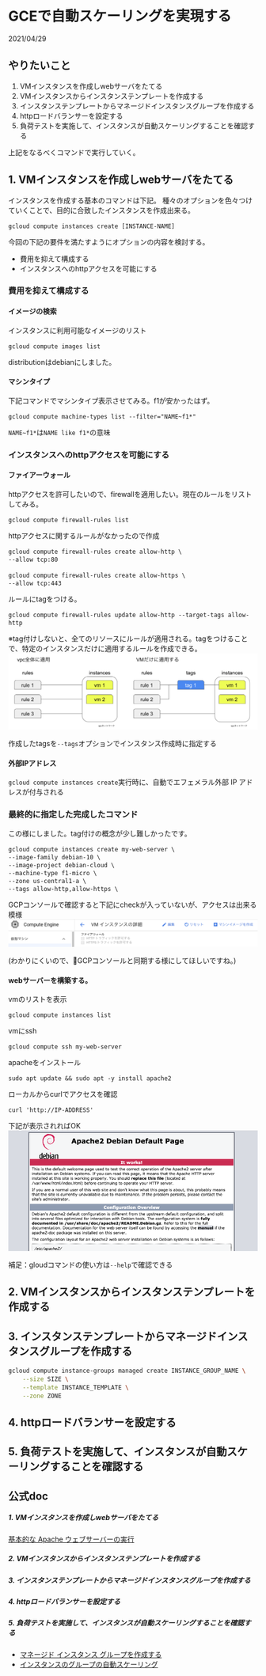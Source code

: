 


# GCEで自動スケーリングを実現する
2021/04/29

## やりたいこと
1. VMインスタンスを作成しwebサーバをたてる
2. VMインスタンスからインスタンステンプレートを作成する
3. インスタンステンプレートからマネージドインスタンスグループを作成する
4. httpロードバランサーを設定する
5. 負荷テストを実施して、インスタンスが自動スケーリングすることを確認する

上記をなるべくコマンドで実行していく。

## 1. VMインスタンスを作成しwebサーバをたてる  

インスタンスを作成する基本のコマンドは下記。
種々のオプションを色々つけていくことで、目的に合致したインスタンスを作成出来る。
```
gcloud compute instances create [INSTANCE-NAME]
```

今回の下記の要件を満たすようにオプションの内容を検討する。
* 費用を抑えて構成する
* インスタンスへのhttpアクセスを可能にする


### 費用を抑えて構成する
#### イメージの検索
インスタンスに利用可能なイメージのリスト
```
gcloud compute images list 
```
distributionはdebianにしました。

#### マシンタイプ
下記コマンドでマシンタイプ表示させてみる。f1が安かったはず。
```
gcloud compute machine-types list --filter="NAME~f1*" 
```

`NAME~f1*`は`NAME like f1*`の意味

### インスタンスへのhttpアクセスを可能にする
#### ファイアーウォール
httpアクセスを許可したいので、firewallを適用したい。現在のルールをリストしてみる。
```
gcloud compute firewall-rules list
```

httpアクセスに関するルールがなかったので作成
```
gcloud compute firewall-rules create allow-http \
--allow tcp:80

gcloud compute firewall-rules create allow-https \
--allow tcp:443
```

ルールにtagをつける。
```
gcloud compute firewall-rules update allow-http --target-tags allow-http
```
※tag付けしないと、全てのリソースにルールが適用される。tagをつけることで、特定のインスタンスだけに適用するルールを作成できる。
![image](tag.png)


作成したtagsを`--tags`オプションでインスタンス作成時に指定する

#### 外部IPアドレス
`gcloud compute instances create`実行時に、自動でエフェメラル外部 IP アドレスが付与される


### 最終的に指定した完成したコマンド
この様にしました。tag付けの概念が少し難しかったです。
```
gcloud compute instances create my-web-server \
--image-family debian-10 \
--image-project debian-cloud \
--machine-type f1-micro \
--zone us-central1-a \
--tags allow-http,allow-https \
```

GCPコンソールで確認すると下記にcheckが入っていないが、アクセスは出来る模様
![image](http.png)

(わかりにくいので、GCPコンソールと同期する様にしてほしいですね。)

#### webサーバーを構築する。
vmのリストを表示
```
gcloud compute instances list
```

vmにssh
```
gcloud compute ssh my-web-server
```

apacheをインストール
```
sudo apt update && sudo apt -y install apache2
```

ローカルからcurlでアクセスを確認
```
curl 'http://IP-ADDRESS'
```

下記が表示されればOK
![image](web-server.png)


補足：gloudコマンドの使い方は`--help`で確認できる

## 2. VMインスタンスからインスタンステンプレートを作成する


## 3. インスタンステンプレートからマネージドインスタンスグループを作成する
```bash
gcloud compute instance-groups managed create INSTANCE_GROUP_NAME \
    --size SIZE \
    --template INSTANCE_TEMPLATE \
    --zone ZONE
```

## 4. httpロードバランサーを設定する
## 5. 負荷テストを実施して、インスタンスが自動スケーリングすることを確認する





## 公式doc
##### 1. VMインスタンスを作成しwebサーバをたてる
[基本的な Apache ウェブサーバーの実行](https://cloud.google.com/compute/docs/tutorials/basic-webserver-apache?hl=ja)

##### 2. VMインスタンスからインスタンステンプレートを作成する
##### 3. インスタンステンプレートからマネージドインスタンスグループを作成する
##### 4. httpロードバランサーを設定する
##### 5. 負荷テストを実施して、インスタンスが自動スケーリングすることを確認する

* [マネージド インスタンス グループを作成する](https://cloud.google.com/compute/docs/instance-groups/creating-groups-of-managed-instances?hl=ja#create_managed_group)
* [インスタンスのグループの自動スケーリング](https://cloud.google.com/compute/docs/autoscaler?hl=ja)